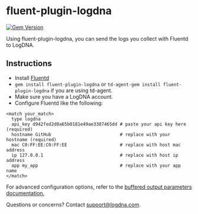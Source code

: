 # fluent-plugin-logdna

[![Gem Version](https://badge.fury.io/rb/fluent-plugin-logdna.svg)](https://badge.fury.io/rb/fluent-plugin-logdna)

Using fluent-plugin-logdna, you can send the logs you collect with Fluentd to LogDNA.

## Instructions

* Install [Fluentd](http://www.fluentd.org/download)
* `gem install fluent-plugin-logdna` or `td-agent-gem install fluent-plugin-logdna` if you are using td-agent.
* Make sure you have a LogDNA account.
* Configure Fluentd like the following:

~~~~~
<match your_match>
  type logdna
  api_key d942fed2d0a65b0181e49ae3307465dd # paste your api key here (required)
  hostname GitHub                          # replace with your hostname (required)
  mac C0:FF:EE:C0:FF:EE                    # replace with host mac address
  ip 127.0.0.1                             # replace with host ip address
  app my_app                               # replace with your app name
</match>
~~~~~

For advanced configuration options, refer to the [buffered output parameters documentation.](http://docs.fluentd.org/articles/output-plugin-overview#buffered-output-parameters)

Questions or concerns? Contact [support@logdna.com](mailto:support@logdna.com).

